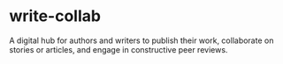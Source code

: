 # write-collab
A digital hub for authors and writers to publish their work, collaborate on stories or articles, and engage in constructive peer reviews.
